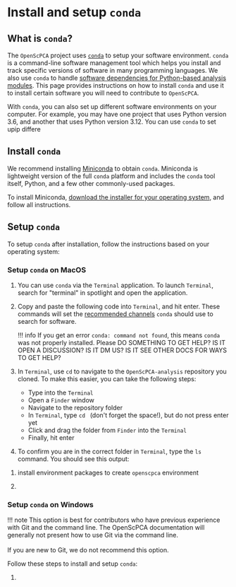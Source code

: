 # Install and setup `conda`

## What is `conda`?

The `OpenScPCA` project uses [`conda`](https://docs.anaconda.com/free/miniconda/index.html) to setup your software environment.
`conda` is a command-line software management tool which helps you install and track specific versions of software in many programming languages.
We also use `conda` to handle [software dependencies for Python-based analysis modules](STUB_LINK).
This page provides instructions on how to install `conda` and use it to install certain software you will need to contribute to `OpenScPCA`.

With `conda`, you can also set up different software environments on your computer.
For example, you may have one project that uses Python version 3.6, and another that uses Python version 3.12.
You can use `conda` to set upip differe

## Install `conda`

We recommend installing [Miniconda](https://docs.anaconda.com/free/miniconda/index.html) to obtain `conda`.
Miniconda is lightweight version of the full `conda` platform and includes the `conda` tool itself, Python, and a few other commonly-used packages.

To install Miniconda, [download the installer for your operating system](https://docs.anaconda.com/free/miniconda/miniconda-install/), and follow all instructions.

## Setup `conda`

To setup `conda` after installation, follow the instructions based on your operating system:

### Setup `conda` on MacOS

1. You can use `conda` via the `Terminal` application.
To launch `Terminal`, search for "terminal" in spotlight and open the application.



1. Copy and paste the following code into `Terminal`, and hit enter.
These commands will set the [recommended channels](https://docs.conda.io/projects/conda/en/latest/user-guide/concepts/channels.html) `conda` should use to search for software.


    !!! info
        If you get an error `conda: command not found`, this means `conda` was not properly installed.
        Please DO SOMETHING TO GET HELP? IS IT OPEN A DISCUSSION? IS IT DM US? IS IT SEE OTHER DOCS FOR WAYS TO GET HELP?

1. In `Terminal`, use `cd` to navigate to the `OpenScPCA-analysis` repository you cloned. To make this easier, you can take the following steps:
    - Type into the `Terminal`
    - Open a `Finder` window
    - Navigate to the repository folder
    - In `Terminal`, type `cd ` (don't forget the space!), but do not press enter yet
    - Click and drag the folder from `Finder` into the `Terminal`
    - Finally, hit enter
    <!-- TODO: Insert movie/gif here!! -->


1. To confirm you are in the correct folder in `Terminal`, type the `ls` command.
You should see this output:
<!-- img of ls output -->

1. install environment packages to create `openscpca` environment

1.



### Setup `conda` on Windows

!!! note
    This option is best for contributors who have previous experience with Git and the command line.
    The OpenScPCA documentation will generally not present how to use Git via the command line.<br><br>
    If you are new to Git, we do not recommend this option.

Follow these steps to install and setup `conda`:

1.



